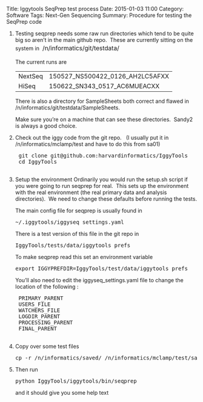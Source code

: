 Title: Iggytools SeqPrep test process
Date: 2015-01-03 11:00
Category: Software
Tags: Next-Gen Sequencing
Summary: Procedure for testing the SeqPrep code

1. Testing seqprep needs some raw run directories which tend to be quite big so aren’t in the main github repo.  These are currently sitting on the system in <span style="line-height: 1.714285714; font-size: 1rem;"> /n/informatics/git/testdata/</span>
    
    The current runs are
    <table><tr><td>NextSeq</td><td>150527_NS500422_0126_AH2LC5AFXX</td></tr>
    <tr><td>HiSeq</td><td>150622_SN343_0517_AC6MUEACXX</td></tr>
    </table>
        
    There is also a directory for SampleSheets both correct and flawed in /n/informatics/git/testdata/SampleSheets.
    
    Make sure you’re on a machine that can see these directories.  Sandy2 is always a good choice.

1. Check out the iggy code from the git repo.   (I usually put it in /n/informatics/mclamp/test and have to do this from sa01)
    
    <pre>
    git clone git@github.com:harvardinformatics/IggyTools
    cd IggyTools
    </pre>
    
1. Setup the environment
    Ordinarily you would run the setup.sh script if you were going to run seqprep for real.  This sets up the environment with the real environment (the real primary data and analysis directories).  We need to change these defaults before running the tests.
    
    The main config file for seqprep is usually found in
    
    <pre>~/.iggytools/iggyseq_settings.yaml</pre>
    
    There is a test version of this file in the git repo in
    
    <pre>IggyTools/tests/data/iggytools_prefs</pre>

    To make seqprep read this set an environment variable
    
    <pre>export IGGYPREFDIR=IggyTools/test/data/iggytools_prefs</pre>
    
    You’ll also need to edit the iggyseq_settings.yaml file to change the location of the following :
    <pre>
    PRIMARY_PARENT
    USERS_FILE
    WATCHERS_FILE
    LOGDIR_PARENT
    PROCESSING_PARENT
    FINAL_PARENT
    </pre>
    
1. Copy over some test files
    
    <pre>cp -r /n/informatics/saved/ /n/informatics/mclamp/test/saved/</pre>

1. Then run
    
    <pre>python IggyTools/iggytools/bin/seqprep</pre>

    and it should give you some help text
